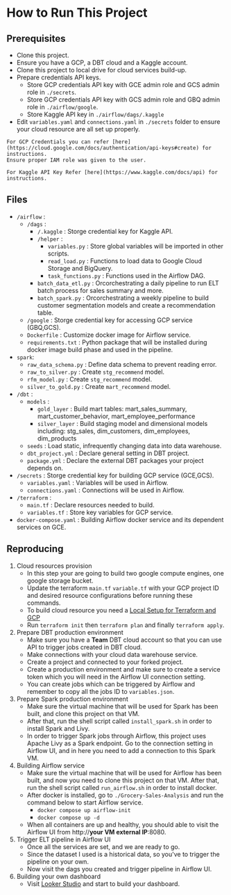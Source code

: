 # How to Run This Project
## Prerequisites
- Clone this project.
- Ensure you have a GCP, a DBT cloud and a Kaggle account.
- Clone this project to local drive for cloud services build-up.
- Prepare credentials API keys.
    - Store GCP credentials API key with GCE admin role and GCS admin role in `./secrets`.
    - Store GCP credentials API key with GCS admin role and GBQ admin role in `./airflow/google`.
    - Store Kaggle API key in `./airflow/dags/.kaggle`
- Edit `variables.yaml` and `connections.yaml` in `./secrets` folder to ensure your cloud resource are all set up properly.

```
For GCP Credentials you can refer [here](https://cloud.google.com/docs/authentication/api-keys#create) for instructions. 
Ensure proper IAM role was given to the user.

For Kaggle API Key Refer [here](https://www.kaggle.com/docs/api) for instructions. 
```

## Files
- `/airflow` : 
    - `/dags` :
        - `/.kaggle` : Storge credential key for Kaggle API.
        - `/helper` :
            - `variables.py` : Store global variables will be imported in other scripts.
            - `read_load.py` : Functions to load data to Google Cloud Storage and BigQuery.
            - `task_functions.py` : Functions used in the Airflow DAG.
        - `batch_data_etl.py` : Orcorchestrating a daily pipeline to run ELT batch process for sales summary and more.
        - `batch_spark.py` : Orcorchestrating a weekly pipeline to build customer segmentation models and create a recommendation table.
    - `/google` : Storge credential key for accessing GCP service (GBQ,GCS).
    - `Dockerfile` : Customize docker image for Airflow service.
    - `requirements.txt` : Python package that will be installed during docker image build phase and used in the pipeline.
- `spark`:
    - `raw_data_schema.py` : Define data schema to prevent reading error.
    - `raw_to_silver.py` : Create `stg_recommend` model.
    - `rfm_model.py` : Create `stg_recommend` model.
    - `silver_to_gold.py` : Create `mart_recommend` model.
- `/dbt` : 
    - `models` :
        - `gold_layer` : Build mart tables: mart_sales_summary, mart_customer_behavior, mart_employee_performance
        - `silver_layer` : Build staging model and dimensional models including: stg_sales, dim_customers, dim_employees, dim_products
    - `seeds` : Load static, infrequently changing data into data warehouse.
    - `dbt_project.yml` : Declare general setting in DBT project.
    - `package.yml` : Declare the external DBT packages your project depends on.
- `/secrets` : Storge credential key for building GCP service (GCE,GCS).
    - `variables.yaml` : Variables will be used in Airflow.
    - `connections.yaml` : Connections will be used in Airflow.
- `/terraform` : 
    - `main.tf` : Declare resources needed to build.
    - `variables.tf` : Store key variables for GCP service.
- `docker-compose.yaml` : Building Airflow docker service and its dependent services on GCE.

## Reproducing
1. Cloud resources provision
    - In this step your are going to build two google compute engines, one google storage bucket.
    - Update the terraform `main.tf` `variable.tf` with your GCP project ID and desired resource configurations before running these commands.
    - To build cloud resource you need a [Local Setup for Terraform and GCP](https://github.com/DataTalksClub/data-engineering-zoomcamp/tree/main/01-docker-terraform/1_terraform_gcp)
    - Run `terraform init` then `terraform plan` and finally `terraform apply`.
2. Prepare DBT production environment
    - Make sure you have a **Team** DBT cloud account so that you can use API to trigger jobs created in DBT cloud.
    - Make connections with your cloud data warehouse service.
    - Create a project and connected to your forked project.
    - Create a production environment and make sure to create a service token which you will need in the Airflow UI connection setting.
    - You can create jobs which can be triggered by Airflow and remember to copy all the jobs ID to `variables.json`.
3. Prepare Spark production environment
    - Make sure the virtual machine that will be used for Spark has been built, and clone this project on that VM.
    - After that, run the shell script called `install_spark.sh` in order to install Spark and Livy.
    - In order to trigger Spark jobs through Airflow, this project uses Apache Livy as a Spark endpoint. Go to the connection setting in Airflow UI, and in here you need to add a connection to this Spark VM.
4. Building Airflow service
    - Make sure the virtual machine that will be used for Airflow has been built, and now you need to clone this project on that VM. After that, run the shell script called `run_airflow.sh` in order to install docker.
    - After docker is installed, go to `./Grocery-Sales-Analysis` and run the command below to start Airflow service.
        - `docker compose up airflow-init`
        - `docker compose up -d`
    - When all containers are up and healthy, you should able to visit the Airflow UI from http://**your VM external IP**:8080.
5. Trigger ELT pipeline in Airflow UI
    - Once all the services are set, and we are ready to go.
    - Since the dataset I used is a historical data, so you've to trigger the pipeline on your own.
    - Now visit the dags you created and trigger pipeline in Airflow UI.
5. Building your own dashboard
    - Visit [Looker Studio](https://lookerstudio.google.com/) and start to build your dashboard.